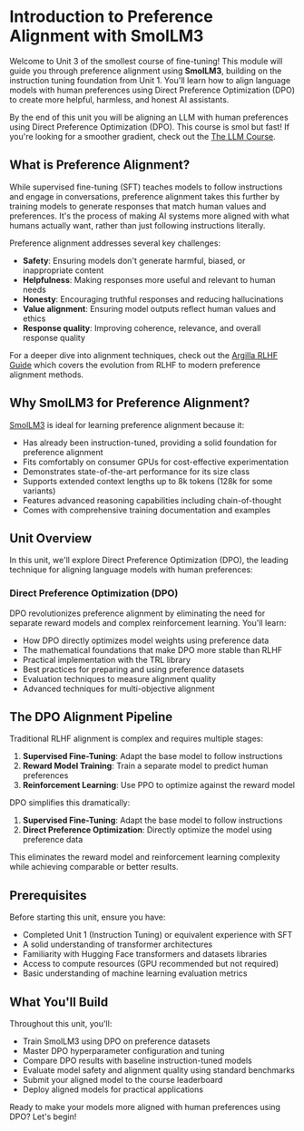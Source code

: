 # Introduction to Preference Alignment with SmolLM3

Welcome to Unit 3 of the smollest course of fine-tuning! This module will guide you through preference alignment using **SmolLM3**, building on the instruction tuning foundation from Unit 1. You'll learn how to align language models with human preferences using Direct Preference Optimization (DPO) to create more helpful, harmless, and honest AI assistants.

<Tip>

By the end of this unit you will be aligning an LLM with human preferences using Direct Preference Optimization (DPO). This course is smol but fast! If you're looking for a smoother gradient, check out the [The LLM Course](https://huggingface.co/learn/llm-course/chapter1/1).

</Tip>

## What is Preference Alignment?

While supervised fine-tuning (SFT) teaches models to follow instructions and engage in conversations, preference alignment takes this further by training models to generate responses that match human values and preferences. It's the process of making AI systems more aligned with what humans actually want, rather than just following instructions literally.

Preference alignment addresses several key challenges:

- **Safety**: Ensuring models don't generate harmful, biased, or inappropriate content
- **Helpfulness**: Making responses more useful and relevant to human needs
- **Honesty**: Encouraging truthful responses and reducing hallucinations
- **Value alignment**: Ensuring model outputs reflect human values and ethics
- **Response quality**: Improving coherence, relevance, and overall response quality

<Tip>

For a deeper dive into alignment techniques, check out the [Argilla RLHF Guide](https://argilla.io/blog/mantisnlp-rlhf-part-8/) which covers the evolution from RLHF to modern preference alignment methods.

</Tip>

## Why SmolLM3 for Preference Alignment?

[SmolLM3](https://hf.co/blog/smollm3) is ideal for learning preference alignment because it:

- Has already been instruction-tuned, providing a solid foundation for preference alignment
- Fits comfortably on consumer GPUs for cost-effective experimentation
- Demonstrates state-of-the-art performance for its size class
- Supports extended context lengths up to 8k tokens (128k for some variants)
- Features advanced reasoning capabilities including chain-of-thought
- Comes with comprehensive training documentation and examples

## Unit Overview

In this unit, we'll explore Direct Preference Optimization (DPO), the leading technique for aligning language models with human preferences:

### Direct Preference Optimization (DPO)

DPO revolutionizes preference alignment by eliminating the need for separate reward models and complex reinforcement learning. You'll learn:

- How DPO directly optimizes model weights using preference data
- The mathematical foundations that make DPO more stable than RLHF
- Practical implementation with the TRL library
- Best practices for preparing and using preference datasets
- Evaluation techniques to measure alignment quality
- Advanced techniques for multi-objective alignment

## The DPO Alignment Pipeline

Traditional RLHF alignment is complex and requires multiple stages:
1. **Supervised Fine-Tuning**: Adapt the base model to follow instructions
2. **Reward Model Training**: Train a separate model to predict human preferences
3. **Reinforcement Learning**: Use PPO to optimize against the reward model

DPO simplifies this dramatically:
1. **Supervised Fine-Tuning**: Adapt the base model to follow instructions
2. **Direct Preference Optimization**: Directly optimize the model using preference data

This eliminates the reward model and reinforcement learning complexity while achieving comparable or better results.

## Prerequisites

Before starting this unit, ensure you have:

- Completed Unit 1 (Instruction Tuning) or equivalent experience with SFT
- A solid understanding of transformer architectures
- Familiarity with Hugging Face transformers and datasets libraries
- Access to compute resources (GPU recommended but not required)
- Basic understanding of machine learning evaluation metrics

## What You'll Build

Throughout this unit, you'll:

- Train SmolLM3 using DPO on preference datasets
- Master DPO hyperparameter configuration and tuning
- Compare DPO results with baseline instruction-tuned models
- Evaluate model safety and alignment quality using standard benchmarks
- Submit your aligned model to the course leaderboard
- Deploy aligned models for practical applications

Ready to make your models more aligned with human preferences using DPO? Let's begin!